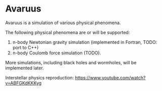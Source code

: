 # Avaruus

Avaruus is a simulation of various physical phenomena.

The following physical phenomena are or will be supported:
1. n-body Newtonian gravity simulation (implemented in Fortran, TODO: port to C++)
2. n-body Coulomb force simulation (TODO).

More simulations, including black holes and wormholes, will be implemented later.

Interstellar physics reproduction:
https://www.youtube.com/watch?v=ABFGKdKKKyg
